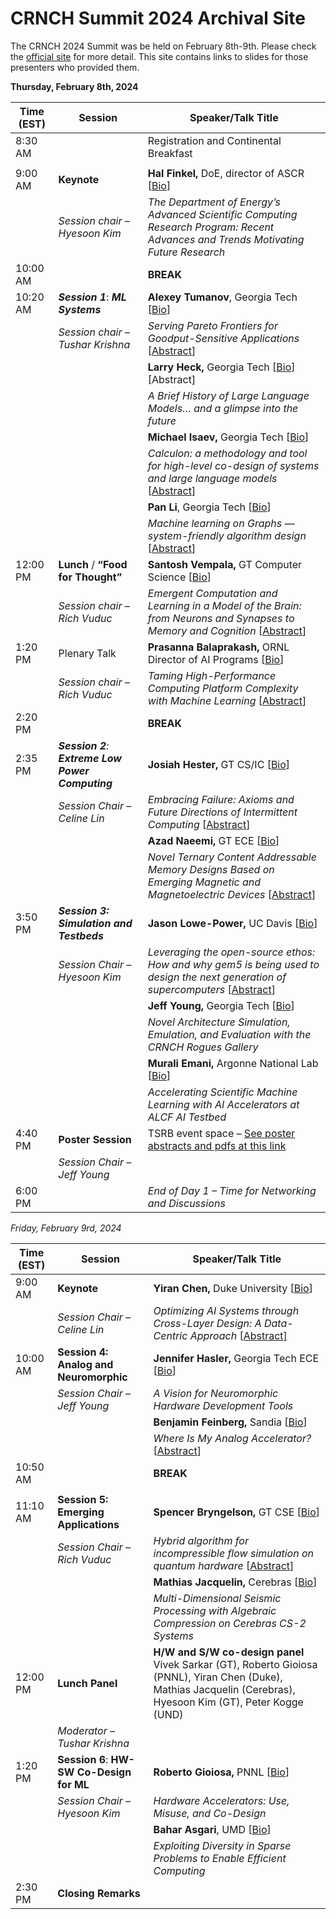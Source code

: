 # CRNCH Summit 2024 Archival Site

The CRNCH 2024 Summit was be held on February 8th-9th. Please check the [official site](https://crnch.gatech.edu/crnch-summit-2024/) for more detail. This site contains links to slides for those presenters who provided them.

**Thursday, February 8th, 2024**

| Time (EST) | Session                                          | Speaker/Talk Title                                           |
| ---------- | ------------------------------------------------ | ------------------------------------------------------------ |
| 8:30 AM    |                                                  | Registration and Continental Breakfast                       |
|            |                                                  |                                                              |
| 9:00 AM    | **Keynote**                                   | **Hal Finkel,** DoE, director of ASCR [[Bio](https://github.com/gt-crnch/crnch-summit-2024/blob/main/presenter-abstracts.md#hf_bio)] |
|            | *Session chair – Hyesoon Kim*                    | *The Department of Energy’s Advanced Scientific Computing Research Program: Recent Advances and Trends Motivating Future Research* |
| 10:00 AM   |                                                  | **BREAK**                                                    |
| 10:20 AM   | ***Session 1***: ***ML Systems***                | **Alexey Tumanov**, Georgia Tech [[Bio](https://github.com/gt-crnch/crnch-summit-2024/blob/main/presenter-abstracts.md#at_bio)] |
|            | *Session chair – Tushar Krishna*                 | *Serving Pareto Frontiers for Goodput-Sensitive Applications* [[Abstract](https://github.com/gt-crnch/crnch-summit-2024/blob/main/presenter-abstracts.md#at_bio)] |
|            |                                                  | **Larry Heck,** Georgia Tech [[Bio](https://github.com/gt-crnch/crnch-summit-2024/blob/main/presenter-abstracts.md#lh_bio)] [Abstract] |
|            |                                                  | *A Brief History of Large Language Models… and a glimpse into the future* |
|            |                                                  | **Michael Isaev,** Georgia Tech [[Bio](https://github.com/gt-crnch/crnch-summit-2024/blob/main/presenter-abstracts.md#mi_bio)] |
|            |                                                  | *Calculon: a methodology and tool for high-level co-design of systems and large language models* [[Abstract](https://github.com/gt-crnch/crnch-summit-2024/blob/main/presenter-abstracts.md#mi_ab)] |
|            |                                                  | **Pan Li**, Georgia Tech [[Bio](https://github.com/gt-crnch/crnch-summit-2024/blob/main/presenter-abstracts.md#pl_bio)] |
|            |                                                  | *Machine learning on Graphs — system-friendly algorithm design* [[Abstract](https://github.com/gt-crnch/crnch-summit-2024/blob/main/presenter-abstracts.md#pl_ab)] |
| 12:00 PM   | **Lunch** / **“Food for Thought”**               | **Santosh Vempala,** GT Computer Science [[Bio](https://github.com/gt-crnch/crnch-summit-2024/blob/main/presenter-abstracts.md#sv_bio)] |
|            | *Session chair – Rich Vuduc*                     | *Emergent Computation and Learning in a Model of the Brain: from Neurons and Synapses to Memory and Cognition* [[Abstract](https://github.com/gt-crnch/crnch-summit-2024/blob/main/presenter-abstracts.md#sv_ab)] |
| 1:20 PM    | Plenary Talk                                     | **Prasanna Balaprakash,** ORNL Director of AI Programs [[Bio](https://github.com/gt-crnch/crnch-summit-2024/blob/main/presenter-abstracts.md#pb_bio)] |
|            | *Session chair – Rich Vuduc*                     | *Taming High-Performance Computing Platform Complexity with Machine Learning* [[Abstract](https://github.com/gt-crnch/crnch-summit-2024/blob/main/presenter-abstracts.md#pb_ab)] |
| 2:20 PM    |                                                  | **BREAK**                                                    |
| 2:35 PM    | ***Session 2**: **Extreme Low Power Computing*** | **Josiah Hester,** GT CS/IC [[Bio](https://github.com/gt-crnch/crnch-summit-2024/blob/main/presenter-abstracts.md#jh_bio)] |
|            | *Session Chair – Celine Lin*                     | *Embracing Failure: Axioms and Future Directions of Intermittent Computing* [[Abstract](https://github.com/gt-crnch/crnch-summit-2024/blob/main/presenter-abstracts.md#jh_ab)] |
|            |                                                  | **Azad Naeemi,** GT ECE [[Bio](https://github.com/gt-crnch/crnch-summit-2024/blob/main/presenter-abstracts.md#an_bio)] |
|            |                                                  | *Novel Ternary Content Addressable Memory Designs Based on Emerging Magnetic and Magnetoelectric Devices* [[Abstract](https://github.com/gt-crnch/crnch-summit-2024/blob/main/presenter-abstracts.md#an_ab)] |
| 3:50 PM    | ***Session 3: Simulation and Testbeds***         | **Jason Lowe-Power,** UC Davis [[Bio](https://github.com/gt-crnch/crnch-summit-2024/blob/main/presenter-abstracts.md#jlp_bio)] |
|            | *Session Chair – Hyesoon Kim*                    | *Leveraging the open-source ethos: How and why gem5 is being used to design the next generation of supercomputers*  [[Abstract](https://github.com/gt-crnch/crnch-summit-2024/blob/main/presenter-abstracts.md#jlp_ab)] |
|            |                                                  | **Jeff Young,** Georgia Tech [[Bio](https://github.com/gt-crnch/crnch-summit-2024/blob/main/presenter-abstracts.md#jy_bio)] |
|            |                                                  | *Novel Architecture Simulation, Emulation, and Evaluation with the CRNCH Rogues Gallery* |
|            |                                                  | **Murali Emani,**  Argonne National Lab [[Bio](https://github.com/gt-crnch/crnch-summit-2024/blob/main/presenter-abstracts.md#me_bio)] |
|            |                                                  | *Accelerating Scientific Machine Learning with AI Accelerators at ALCF AI Testbed* |
| 4:40 PM    | **Poster Session**                            | TSRB event space – [See poster abstracts and pdfs at this link](https://github.com/gt-crnch/crnch-summit-2024/blob/883d57d9a9fb27d8b8f64acb0012f16562f261a0/crnch-summit-poster-session.md) |
|            | *Session Chair – Jeff Young*                     |                                                              |
| 6:00 PM    |                                                  |                          *End of Day 1 – Time for Networking and Discussions*                                     |

*Friday, February 9rd, 2024*

| **Time (EST)** | **Session**                                      | **Speaker/Talk Title**                                       |
| -------------- | ------------------------------------------------ | ------------------------------------------------------------ |
| 9:00 AM        | **Keynote**                                   | **Yiran Chen,** Duke University [[Bio](https://github.com/gt-crnch/crnch-summit-2024/blob/main/presenter-abstracts.md#yc_bio)] |
|                | *Session Chair – Celine Lin*                    | *Optimizing AI Systems through Cross-Layer Design: A Data-Centric Approach* [[Abstract\]](https://github.com/gt-crnch/crnch-summit-2024/blob/main/presenter-abstracts.md#yc_ab) |
| 10:00 AM       | **Session 4: Analog and Neuromorphic** | **Jennifer Hasler,** Georgia Tech ECE [[Bio](https://github.com/gt-crnch/crnch-summit-2024/blob/main/presenter-abstracts.md#jhas_bio)] |
|                | *Session Chair – Jeff Young*                     | *A Vision for Neuromorphic Hardware Development Tools*       |
|                |                                                  | **Benjamin Feinberg,** Sandia [[Bio](https://github.com/gt-crnch/crnch-summit-2024/blob/main/presenter-abstracts.md#bf_bio)] |
|                |                                                  | *Where Is My Analog Accelerator?* [[Abstract](https://github.com/gt-crnch/crnch-summit-2024/blob/main/presenter-abstracts.md#bf_ab)] |
| 10:50 AM       |                                                  | **BREAK**                                                    |
|                |                                                  |                                                              |
| 11:10 AM       | **Session 5: Emerging Applications**           | **Spencer Bryngelson,** GT CSE [[Bio](https://github.com/gt-crnch/crnch-summit-2024/blob/main/presenter-abstracts.md#sb_bio)] |
|                | *Session Chair – Rich Vuduc*                     | *Hybrid algorithm for incompressible flow simulation on quantum hardware* [[Abstract](https://github.com/gt-crnch/crnch-summit-2024/blob/main/presenter-abstracts.md#sb_bio)] |
|                |                                                  | **Mathias Jacquelin,** Cerebras [[Bio](https://github.com/gt-crnch/crnch-summit-2024/blob/main/presenter-abstracts.md#mj_bio)] |
|                |                                                  | *Multi-Dimensional Seismic Processing with Algebraic Compression on Cerebras CS-2 Systems* |
| 12:00 PM       | **Lunch Panel**                               | **H/W and S/W co-design panel**  Vivek Sarkar (GT), Roberto Gioiosa (PNNL), Yiran Chen (Duke), Mathias Jacquelin (Cerebras), Hyesoon Kim (GT), Peter Kogge (UND) |
|                | *Moderator – Tushar Krishna*                     |                                                              |
| 1:20 PM        | **Session 6**: **HW-SW Co-Design for ML**  | **Roberto Gioiosa,** PNNL [[Bio](https://github.com/gt-crnch/crnch-summit-2024/blob/main/presenter-abstracts.md#bg_bio)] |
|                | *Session Chair – Hyesoon Kim*                    | *Hardware Accelerators: Use, Misuse, and Co-Design*          |
|                |                                                  | **Bahar Asgari**, UMD [[Bio](https://github.com/gt-crnch/crnch-summit-2024/blob/main/presenter-abstracts.md#ba_bio)] |
|                |                                                  | *Exploiting Diversity in Sparse Problems to Enable Efficient Computing* |
| 2:30 PM        | **Closing Remarks**                              |                                                              |
